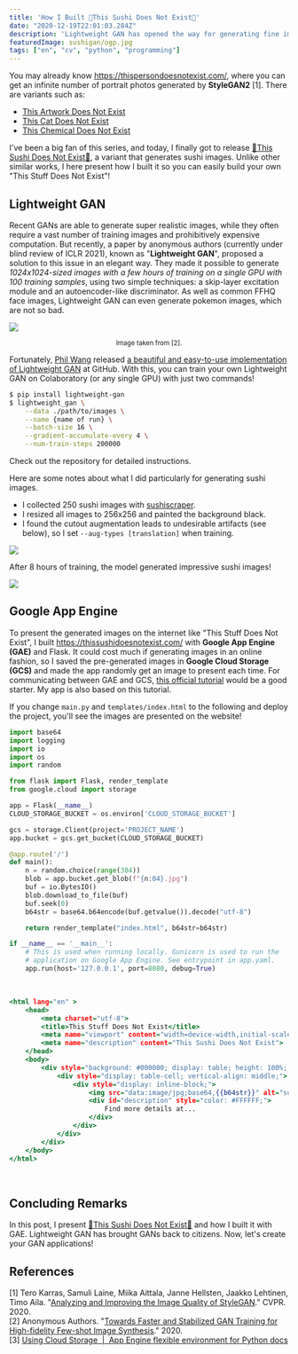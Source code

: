 ```yaml
---
title: 'How I Built 🍣This Sushi Does Not Exist🍣'
date: "2020-12-19T22:01:03.284Z"
description: 'Lightweight GAN has opened the way for generating fine images with ~100 training samples and affordable computing resources. This post presents "This Sushi Does Not Exist" and how I built it with GAE.'
featuredImage: sushigan/ogp.jpg
tags: ["en", "cv", "python", "programming"]
---
```


You may already know https://thispersondoesnotexist.com/, where you can get an infinite number of portrait photos generated by **StyleGAN2** [1]. There are variants such as:

- [This Artwork Does Not Exist](https://thisartworkdoesnotexist.com/)
- [This Cat Does Not Exist](https://thiscatdoesnotexist.com/)
- [This Chemical Does Not Exist](https://thischemicaldoesnotexist.com/)

I've been a big fan of this series, and today, I finally got to release [🍣This Sushi Does Not Exist🍣](https://thissushidoesnotexist.com/), a variant that generates sushi images. Unlike other similar works, I here present how I built it so you can easily build your own "This Stuff Does Not Exist"!

## Lightweight GAN
Recent GANs are able to generate super realistic images, while they often require a vast number of training images and prohibitively expensive computation. But recently, a paper by anonymous authors (currently under blind review of ICLR 2021), known as "**Lightweight GAN**", proposed a solution to this issue in an elegant way. They made it possible to generate *1024x1024-sized images with a few hours of training on a single GPU with 100 training samples*, using two simple techniques: a skip-layer excitation module and an autoencoder-like discriminator. As well as common FFHQ face images, Lightweight GAN can even generate pokemon images, which are not so bad.

![](2020-12-19-17-26-47.png)

<div style="text-align: center;"><small>Image taken from [2].</small></div>

Fortunately, [Phil Wang](https://github.com/lucidrains) released [a beautiful and easy-to-use implementation of Lightweight GAN](https://github.com/lucidrains/lightweight-gan) at GitHub. With this, you can train your own Lightweight GAN on Colaboratory (or any single GPU) with just two commands!

```sh
$ pip install lightweight-gan
$ lightweight_gan \
    --data ./path/to/images \
    --name {name of run} \
    --batch-size 16 \
    --gradient-accumulate-every 4 \
    --num-train-steps 200000
```

Check out the repository for detailed instructions.

Here are some notes about what I did particularly for generating sushi images.
- I collected 250 sushi images with [sushiscraper](https://github.com/harupy/sushicraper/pull/1).
- I resized all images to 256x256 and painted the background black.
- I found the cutout augmentation leads to undesirable artifacts (see below), so I set `--aug-types [translation]` when training.

![](2020-12-19-17-46-24.png)

After 8 hours of training, the model generated impressive sushi images!

![](16-ema.jpg)

## Google App Engine
To present the generated images on the internet like "This Stuff Does Not Exist", I built https://thissushidoesnotexist.com/ with **Google App Engine (GAE)** and Flask. It could cost much if generating images in an online fashion, so I saved the pre-generated images in **Google Cloud Storage (GCS)** and made the app randomly get an image to present each time. For communicating between GAE and GCS, [this official tutorial](https://cloud.google.com/appengine/docs/flexible/python/using-cloud-storage) would be a good starter. My app is also based on this tutorial.

If you change `main.py` and `templates/index.html` to the following and deploy the project, you'll see the  images are presented on the website!

```python:title=main.py
import base64
import logging
import io
import os
import random

from flask import Flask, render_template
from google.cloud import storage

app = Flask(__name__)
CLOUD_STORAGE_BUCKET = os.environ['CLOUD_STORAGE_BUCKET']

gcs = storage.Client(project='PROJECT_NAME')
app.bucket = gcs.get_bucket(CLOUD_STORAGE_BUCKET)

@app.route('/')
def main():
    n = random.choice(range(384))
    blob = app.bucket.get_blob(f"{n:04}.jpg")
    buf = io.BytesIO()
    blob.download_to_file(buf)
    buf.seek(0)
    b64str = base64.b64encode(buf.getvalue()).decode("utf-8")

    return render_template("index.html", b64str=b64str)

if __name__ == '__main__':
    # This is used when running locally. Gunicorn is used to run the
    # application on Google App Engine. See entrypoint in app.yaml.
    app.run(host='127.0.0.1', port=8080, debug=True)
```

</br>

```html:title=templates/index.html
<html lang="en" >
    <head>
        <meta charset="utf-8">
        <title>This Stuff Does Not Exist</title>
        <meta name="viewport" content="width=device-width,initial-scale=1">
        <meta name="description" content="This Sushi Does Not Exist">
    </head>
    <body>
        <div style="background: #000000; display: table; height: 100%; text-align: center; width: 100%;">
            <div style="display: table-cell; vertical-align: middle;">
                <div style="display: inline-block;">
                    <img src="data:image/jpg;base64,{{b64str}}" alt="sushi"/>
                    <div id="description" style="color: #FFFFFF;">
                        Find more details at... 
                    </div>
                </div>
            </div>
        </div>
    </body>
</html>
```

</br>

## Concluding Remarks
In this post, I present [🍣This Sushi Does Not Exist🍣](https://thissushidoesnotexist.com/) and how I built it with GAE. Lightweight GAN has brought GANs back to citizens. Now, let's create your GAN applications!

## References
[1] Tero Karras, Samuli Laine, Miika Aittala, Janne Hellsten, Jaakko Lehtinen, Timo Aila. "[Analyzing and Improving the Image Quality of StyleGAN](https://arxiv.org/abs/1912.04958)." CVPR. 2020.  
[2] Anonymous Authors. "[Towards Faster and Stabilized GAN Training for High-fidelity Few-shot Image Synthesis](https://openreview.net/forum?id=1Fqg133qRaI)." 2020.  
[3] [Using Cloud Storage  |  App Engine flexible environment for Python docs](https://cloud.google.com/appengine/docs/flexible/python/using-cloud-storage)